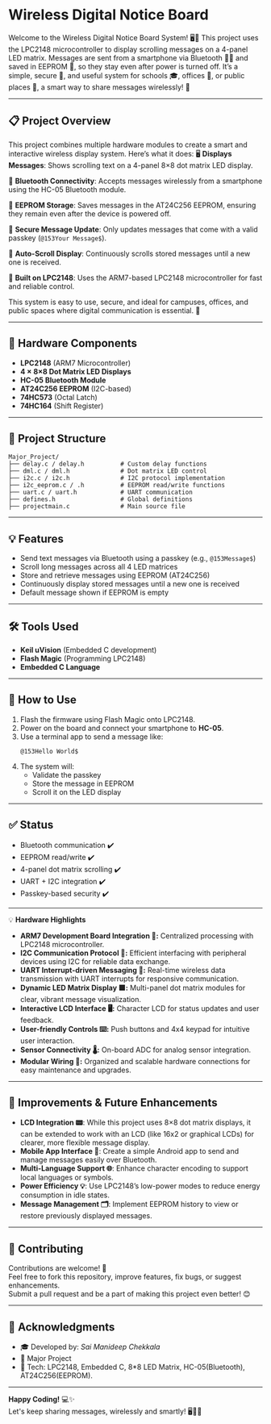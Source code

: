 # Wireless Digital Notice Board

Welcome to the Wireless Digital Notice Board System! 🖥️📲
This project uses the LPC2148 microcontroller to display scrolling messages on a 4-panel LED matrix. Messages are sent from a smartphone via Bluetooth 📱🔗 and saved in EEPROM 💾, so they stay even after power is turned off. It’s a simple, secure 🔐, and useful system for schools 🎓, offices 🏢, or public places 🚌, a smart way to share messages wirelessly! 🚀

---
## 📋 Project Overview

This project combines multiple hardware modules to create a smart and interactive wireless display system. Here’s what it does:
🖥️ **Displays Messages**: Shows scrolling text on a 4-panel 8×8 dot matrix LED display.

📱 **Bluetooth Connectivity**: Accepts messages wirelessly from a smartphone using the HC-05 Bluetooth module.

💾 **EEPROM Storage**: Saves messages in the AT24C256 EEPROM, ensuring they remain even after the device is powered off.

🔐 **Secure Message Update**: Only updates messages that come with a valid passkey (`@153Your Message$`).

🔁 **Auto-Scroll Display**: Continuously scrolls stored messages until a new one is received.

🧠 **Built on LPC2148**: Uses the ARM7-based LPC2148 microcontroller for fast and reliable control.

This system is easy to use, secure, and ideal for campuses, offices, and public spaces where digital communication is essential. 🚀

---
## 🔧 Hardware Components
- **LPC2148** (ARM7 Microcontroller)
- **4 × 8×8 Dot Matrix LED Displays**
- **HC-05 Bluetooth Module**
- **AT24C256 EEPROM** (I2C-based)
- **74HC573** (Octal Latch)
- **74HC164** (Shift Register)

---

## 📂 Project Structure
```
Major_Project/
├── delay.c / delay.h          # Custom delay functions
├── dml.c / dml.h              # Dot matrix LED control
├── i2c.c / i2c.h              # I2C protocol implementation
├── i2c_eeprom.c / .h          # EEPROM read/write functions
├── uart.c / uart.h            # UART communication
├── defines.h                  # Global definitions
├── projectmain.c              # Main source file
```

---

## 💡 Features
- Send text messages via Bluetooth using a passkey (e.g., `@153Message$`)
- Scroll long messages across all 4 LED matrices
- Store and retrieve messages using EEPROM (AT24C256)
- Continuously display stored messages until a new one is received
- Default message shown if EEPROM is empty

---

## 🛠 Tools Used
- **Keil uVision** (Embedded C development)
- **Flash Magic** (Programming LPC2148)
- **Embedded C Language**

---

## 🚀 How to Use
1. Flash the firmware using Flash Magic onto LPC2148.
2. Power on the board and connect your smartphone to **HC-05**.
3. Use a terminal app to send a message like:
   ```
   @153Hello World$
   ```
4. The system will:
   - Validate the passkey
   - Store the message in EEPROM
   - Scroll it on the LED display

---

## ✅ Status
- Bluetooth communication ✔️  
- EEPROM read/write ✔️  
- 4-panel dot matrix scrolling ✔️  
- UART + I2C integration ✔️  
- Passkey-based security ✔️  

---
💡 **Hardware Highlights**

- **ARM7 Development Board Integration 🔗:** Centralized processing with LPC2148 microcontroller.
- **I2C Communication Protocol 🔄:** Efficient interfacing with peripheral devices using I2C for reliable data exchange.
- **UART Interrupt-driven Messaging 🚦:** Real-time wireless data transmission with UART interrupts for responsive communication.
- **Dynamic LED Matrix Display 🟩:** Multi-panel dot matrix modules for clear, vibrant message visualization.
- **Interactive LCD Interface 🖥️:** Character LCD for status updates and user feedback.
- **User-friendly Controls ⌨️:** Push buttons and 4x4 keypad for intuitive user interaction.
- **Sensor Connectivity 🌡️:** On-board ADC for analog sensor integration.
- **Modular Wiring 🧩:** Organized and scalable hardware connections for easy maintenance and upgrades.

---
## 🔧 Improvements & Future Enhancements

- **LCD Integration 📟**: While this project uses 8×8 dot matrix displays, it can be extended to work with an LCD (like 16x2 or graphical LCDs) for clearer, more flexible message display.   
- **Mobile App Interface 📱**: Create a simple Android app to send and manage messages easily over Bluetooth.  
- **Multi-Language Support 🌐**: Enhance character encoding to support local languages or symbols.  
- **Power Efficiency 💡**: Use LPC2148’s low-power modes to reduce energy consumption in idle states.  
- **Message Management 🗂️**: Implement EEPROM history to view or restore previously displayed messages.  
---
## 🤝 Contributing

Contributions are welcome! 🙌  
Feel free to fork this repository, improve features, fix bugs, or suggest enhancements.  
Submit a pull request and be a part of making this project even better! 😊

---

## 🙏 Acknowledgments

- 🎓 Developed by: *Sai Manideep Chekkala*
- 🏫 Major Project
- 🎯 Tech: LPC2148, Embedded C, 8*8 LED Matrix, HC-05(Bluetooth), AT24C256(EEPROM).

---

**Happy Coding!** 💻✨  
Let's keep sharing messages, wirelessly and smartly! 🖥️📲🚀


